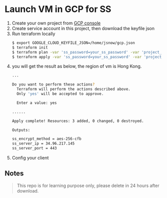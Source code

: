# Launch VM in GCP for SS

1. Create your own project from [GCP console](https://console.cloud.google.com/)
2. Create service account in this project, then download the keyfile json 
3. Run terraform locally
    ```bash
    $ export GOOGLE_CLOUD_KEYFILE_JSON=/home/jsnow/gcp.json
    $ terraform init
    $ terraform plan -var 'ss_password=your_ss_password' -var 'project_id=your_project_id' 
    $ terraform apply -var 'ss_password=your_ss_password' -var 'project_id=your_project_id' 
    ```
4. you will get the result as below, the region of vm is Hong Kong.
    ```bash
    ...

    Do you want to perform these actions?
      Terraform will perform the actions described above.
      Only 'yes' will be accepted to approve.
    
      Enter a value: yes
    
    ......
    
    Apply complete! Resources: 3 added, 0 changed, 0 destroyed.
    
    Outputs:
    
    ss_encrypt_method = aes-256-cfb
    ss_server_ip = 34.96.217.145
    ss_server_port = 443
    ```
5. Config your client 

## Notes
> This repo is for learning purpose only, please delete in 24 hours after download.

